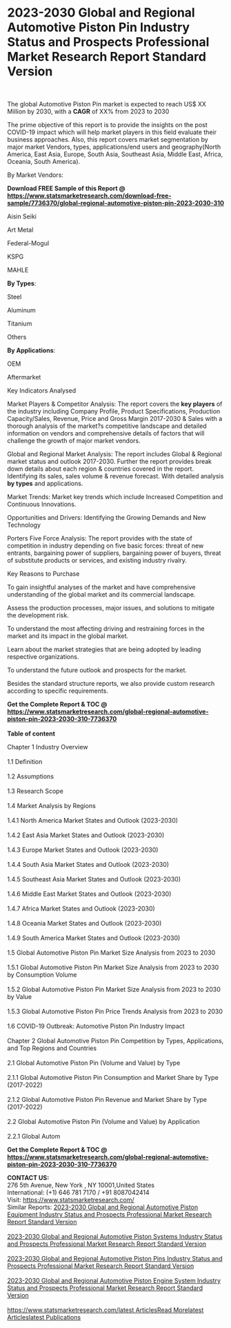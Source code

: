 <h1>2023-2030 Global and Regional Automotive Piston Pin Industry Status and Prospects Professional Market Research Report Standard Version</h1><br/><p>The global Automotive Piston Pin market is expected to reach US$ XX Million by 2030, with a <strong>CAGR</strong> of XX% from 2023 to 2030</p><p>The prime objective of this report is to provide the insights on the post COVID-19 impact which will help market players in this field evaluate their business approaches. Also, this report covers market segmentation by major market Vendors, types, applications/end users and geography(North America, East Asia, Europe, South Asia, Southeast Asia, Middle East, Africa, Oceania, South America).</p><p>By Market Vendors:</p><p><strong>Download FREE Sample of this Report @ <a href="https://www.statsmarketresearch.com/download-free-sample/7736370/global-regional-automotive-piston-pin-2023-2030-310">https://www.statsmarketresearch.com/download-free-sample/7736370/global-regional-automotive-piston-pin-2023-2030-310</a></strong></p><p>Aisin Seiki</p><p>Art Metal</p><p>Federal-Mogul</p><p>KSPG</p><p>MAHLE</p><p><strong>By Types</strong>:</p><p>Steel</p><p>Aluminum</p><p>Titanium</p><p>Others</p><p><strong><strong>By Applications</strong></strong>:</p><p>OEM</p><p>Aftermarket</p><p>Key Indicators Analysed</p><p>Market Players & Competitor Analysis: The report covers the <strong>key players</strong> of the industry including Company Profile, Product Specifications, Production Capacity/Sales, Revenue, Price and Gross Margin 2017-2030 & Sales with a thorough analysis of the market?s competitive landscape and detailed information on vendors and comprehensive details of factors that will challenge the growth of major market vendors.</p><p>Global and Regional Market Analysis: The report includes Global & Regional market status and outlook 2017-2030. Further the report provides break down details about each region & countries covered in the report. Identifying its sales, sales volume & revenue forecast. With detailed analysis <strong>by types</strong> and applications.</p><p>Market Trends: Market key trends which include Increased Competition and Continuous Innovations.</p><p>Opportunities and Drivers: Identifying the Growing Demands and New Technology</p><p>Porters Five Force Analysis: The report provides with the state of competition in industry depending on five basic forces: threat of new entrants, bargaining power of suppliers, bargaining power of buyers, threat of substitute products or services, and existing industry rivalry.</p><p>Key Reasons to Purchase</p><p>To gain insightful analyses of the market and have comprehensive understanding of the global market and its commercial landscape.</p><p>Assess the production processes, major issues, and solutions to mitigate the development risk.</p><p>To understand the most affecting driving and restraining forces in the market and its impact in the global market.</p><p>Learn about the market strategies that are being adopted by leading respective organizations.</p><p>To understand the future outlook and prospects for the market.</p><p>Besides the standard structure reports, we also provide custom research according to specific requirements.</p><div><b>Get the Complete Report & TOC @ <a href="https://www.statsmarketresearch.com/global-regional-automotive-piston-pin-2023-2030-310-7736370">https://www.statsmarketresearch.com/global-regional-automotive-piston-pin-2023-2030-310-7736370</a></b></div><br><b>Table of content</b><p>Chapter 1 Industry Overview<br /><br>1.1 Definition<br /><br>1.2 Assumptions<br /><br>1.3 Research Scope<br /><br>1.4 Market Analysis by Regions<br /><br>1.4.1 North America Market States and Outlook (2023-2030)<br /><br>1.4.2 East Asia Market States and Outlook (2023-2030)<br /><br>1.4.3 Europe Market States and Outlook (2023-2030)<br /><br>1.4.4 South Asia Market States and Outlook (2023-2030)<br /><br>1.4.5 Southeast Asia Market States and Outlook (2023-2030)<br /><br>1.4.6 Middle East Market States and Outlook (2023-2030)<br /><br>1.4.7 Africa Market States and Outlook (2023-2030)<br /><br>1.4.8 Oceania Market States and Outlook (2023-2030)<br /><br>1.4.9 South America Market States and Outlook (2023-2030)<br /><br>1.5 Global Automotive Piston Pin Market Size Analysis from 2023 to 2030<br /><br>1.5.1 Global Automotive Piston Pin Market Size Analysis from 2023 to 2030 by Consumption Volume<br /><br>1.5.2 Global Automotive Piston Pin Market Size Analysis from 2023 to 2030 by Value<br /><br>1.5.3 Global Automotive Piston Pin Price Trends Analysis from 2023 to 2030<br /><br>1.6 COVID-19 Outbreak: Automotive Piston Pin Industry Impact<br /><br>Chapter 2 Global Automotive Piston Pin Competition by Types, Applications, and Top Regions and Countries<br /><br>2.1 Global Automotive Piston Pin (Volume and Value) by Type<br /><br>2.1.1 Global Automotive Piston Pin Consumption and Market Share by Type (2017-2022)<br /><br>2.1.2 Global Automotive Piston Pin Revenue and Market Share by Type (2017-2022)<br /><br>2.2 Global Automotive Piston Pin (Volume and Value) by Application<br /><br>2.2.1 Global Autom<br><div><b>Get the Complete Report & TOC @ <a href="https://www.statsmarketresearch.com/global-regional-automotive-piston-pin-2023-2030-310-7736370">https://www.statsmarketresearch.com/global-regional-automotive-piston-pin-2023-2030-310-7736370</a></b></div></p> <b>CONTACT US:</b><br>276 5th Avenue, New York , NY 10001,United States<br>International: (+1) 646 781 7170 / +91 8087042414<br>Visit: <a href="https://www.statsmarketresearch.com/">https://www.statsmarketresearch.com/</a><br>Similar Reports: <a href="https://www.statsmarketresearch.com/global-regional-automotive-piston-pin-2023-2030-310-7736370">2023-2030 Global and Regional Automotive Piston Equipment Industry Status and Prospects Professional Market Research Report Standard Version</a><br/><br/><a href="https://www.statsmarketresearch.com/global-regional-automotive-piston-pin-2023-2030-310-7736370">2023-2030 Global and Regional Automotive Piston Systems Industry Status and Prospects Professional Market Research Report Standard Version</a><br/><br/><a href="https://www.statsmarketresearch.com/global-regional-automotive-piston-pin-2023-2030-310-7736370">2023-2030 Global and Regional Automotive Piston Pins Industry Status and Prospects Professional Market Research Report Standard Version</a><br/><br/><a href="https://www.statsmarketresearch.com/global-regional-automotive-piston-pin-2023-2030-310-7736370">2023-2030 Global and Regional Automotive Piston Engine System Industry Status and Prospects Professional Market Research Report Standard Version</a><br/><br/><a href="https://gyeongbokgung.com">https://www.statsmarketresearch.com/</a><a href="https://hallyeomaritime.com">latest Articles</a><a href="https://jingwansa.com">Read More</a><a href=https://nguoiviet.jp/">latest Articles</a><a href="https://www.intelmarketresearch.com/">latest Publications</a>